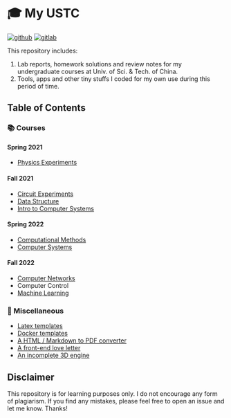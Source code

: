 # 🎓 My USTC
[![github](https://img.shields.io/github/stars/HasiNed/my-ustc?style=social)](https://github.com/HasiNed/my-ustc)
[![gitlab](https://img.shields.io/gitlab/stars/hasined/my-ustc?gitlab_url=https%3A%2F%2Fgit.lug.ustc.edu.cn%2F&style=social)](https://git.lug.ustc.edu.cn/hasined/my-ustc)

This repository includes:

1.   Lab reports, homework solutions and review notes for my undergraduate courses at Univ. of Sci. & Tech. of China.
2.   Tools, apps and other tiny stuffs I coded for my own use during this period of time.

## Table of Contents

### 📚 Courses

#### Spring 2021

-   [Physics Experiments](./Courses/Physics%20Experiments/)

#### Fall 2021

-   [Circuit Experiments](./Courses/Circuit%20Experiments/)
-   [Data Structure](./Courses/Data%20Structure/)
-   [Intro to Computer Systems](./Courses/Intro%20to%20Computer%20Systems/)

#### Spring 2022

-   [Computational Methods](./Courses/Computational%20Methods/)
-   [Computer Systems](./Courses/Computer%20Systems/)

#### Fall 2022

-   [Computer Networks](./Courses/Computer%20Networks/)
-   Computer Control
-   [Machine Learning](./Courses/Machine%20Learning/)

### 🔨 Miscellaneous

-   [Latex templates](./Misc/lateX%20templates/)
-   [Docker templates](./Misc/docker%20templates)
-   [A HTML / Markdown to PDF converter](https://github.com/HasiNed/htmlolo)
-   [A front-end love letter](./Misc/vue3%20kokuhaku/)
-   [An incomplete 3D engine](./Misc/opengl%20learning/)

## Disclaimer

This repository is for learning purposes only. I do not encourage any form of plagiarism. If you find any mistakes, please feel free to open an issue and let me know. Thanks!
